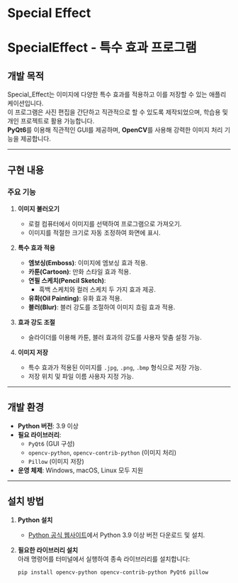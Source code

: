 # Special Effect

# SpecialEffect - 특수 효과 프로그램

## 개발 목적

Special_Effect는 이미지에 다양한 특수 효과를 적용하고 이를 저장할 수 있는 애플리케이션입니다.  
이 프로그램은 사진 편집을 간단하고 직관적으로 할 수 있도록 제작되었으며, 학습용 및 개인 프로젝트로 활용 가능합니다.  
**PyQt6**를 이용해 직관적인 GUI를 제공하며, **OpenCV**를 사용해 강력한 이미지 처리 기능을 제공합니다.

---

## 구현 내용

### 주요 기능
1. **이미지 불러오기**
   - 로컬 컴퓨터에서 이미지를 선택하여 프로그램으로 가져오기.
   - 이미지를 적절한 크기로 자동 조정하여 화면에 표시.

2. **특수 효과 적용**
   - **엠보싱(Emboss)**: 이미지에 엠보싱 효과 적용.
   - **카툰(Cartoon)**: 만화 스타일 효과 적용.
   - **연필 스케치(Pencil Sketch)**:
     - 흑백 스케치와 컬러 스케치 두 가지 효과 제공.
   - **유화(Oil Painting)**: 유화 효과 적용.
   - **블러(Blur)**: 블러 강도를 조절하여 이미지 흐림 효과 적용.

3. **효과 강도 조절**
   - 슬라이더를 이용해 카툰, 블러 효과의 강도를 사용자 맞춤 설정 가능.

4. **이미지 저장**
   - 특수 효과가 적용된 이미지를 `.jpg`, `.png`, `.bmp` 형식으로 저장 가능.
   - 저장 위치 및 파일 이름 사용자 지정 가능.

---

## 개발 환경

- **Python 버전**: 3.9 이상
- **필요 라이브러리**:
  - `PyQt6` (GUI 구성)
  - `opencv-python`, `opencv-contrib-python` (이미지 처리)
  - `Pillow` (이미지 저장)
- **운영 체제**: Windows, macOS, Linux 모두 지원

---

## 설치 방법

1. **Python 설치**  
   - [Python 공식 웹사이트](https://www.python.org)에서 Python 3.9 이상 버전 다운로드 및 설치.

2. **필요한 라이브러리 설치**  
   아래 명령어를 터미널에서 실행하여 종속 라이브러리를 설치합니다:
   ```bash
   pip install opencv-python opencv-contrib-python PyQt6 pillow

